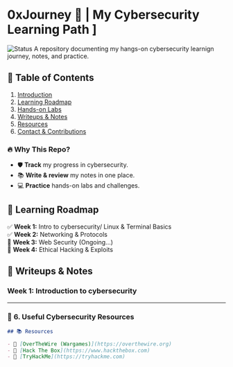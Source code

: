 # 0xJourney 🔐 | My Cybersecurity Learning Path ]

![Status](https://img.shields.io/badge/Status-Active-green)
A repository documenting my hangs-on cybersecurity learnign journey, notes, and practice.

## 📖 Table of Contents

1. [Introduction](#introduction)
2. [Learning Roadmap](#learning-roadmap)
3. [Hands-on Labs](#hands-on-labs)
4. [Writeups & Notes](#writeups--notes)
5. [Resources](#resources)
6. [Contact & Contributions](#contact--contributions)

### 🔥 Why This Repo?

- 🛡️ **Track** my progress in cybersecurity.
- 📚 **Write & review** my notes in one place.
- 💻 **Practice** hands-on labs and challenges.

## 📌 Learning Roadmap

✅ **Week 1:** Intro to cybersecurity/ Linux & Terminal Basics  
✅ **Week 2:** Networking & Protocols  
🔲 **Week 3:** Web Security (Ongoing...)  
🔲 **Week 4:** Ethical Hacking & Exploits

## 📝 Writeups & Notes

### Week 1: Introduction to cybersecurity





<!-- footer -->

---

### 🔗 **6. Useful Cybersecurity Resources**

```markdown
## 📚 Resources

- 🔹 [OverTheWire (Wargames)](https://overthewire.org)
- 🔹 [Hack The Box](https://www.hackthebox.com)
- 🔹 [TryHackMe](https://tryhackme.com)
```
